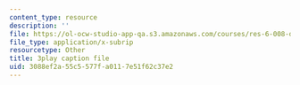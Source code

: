 ```yaml
---
content_type: resource
description: ''
file: https://ol-ocw-studio-app-qa.s3.amazonaws.com/courses/res-6-008-digital-signal-processing-spring-2011/3088ef2a55c5577fa0117e51f62c37e2_dHveJh0UbY8.vtt
file_type: application/x-subrip
resourcetype: Other
title: 3play caption file
uid: 3088ef2a-55c5-577f-a011-7e51f62c37e2
---
```

